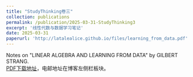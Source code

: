 ```yaml
---
title: "StudyThinking卷三"
collection: publications
permalink: /publication/2025-03-31-StudyThinking3
excerpt: '线性代数与数据学习笔记'
date: 2025-03-31
paperurl: 'http://latalealice.github.io/files/learning_from_data.pdf'
---
```


Notes on "LINEAR ALGEBRA AND LEARNING FROM DATA" by GILBERT STRANG.  
[PDF下载地址](http://latalealice.github.io/files/learning_from_data.pdf)，电邮地址在博客左侧栏板块。
